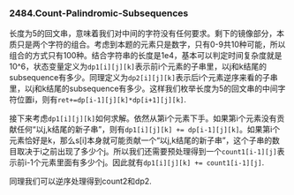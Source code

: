 ### 2484.Count-Palindromic-Subsequences

长度为5的回文串，意味着我们对中间的字符没有任何要求。剩下的镜像部分，本质只是两个字符的组合。考虑到本题的元素只是数字，只有0-9共10种可能，所以组合的方式只有100种。结合字符串的长度是1e4，基本可以判定时间复杂度就是10^6，状态变量定义为`dp1[i][j][k]`表示前i个元素的子串里，以j和k结尾的subsequence有多少。同理定义为`dp2[i][j][k]`表示后i个元素逆序来看的子串里，以j和k结尾的subsequence有多少。这样我们枚举长度为5的回文串的中间字符位置i，则有`ret+=dp[i-1][j][k]*dp[i+1][j][k]`.

接下来考虑`dp1[i][j][k]`如何求解。依然从第i个元素下手。如果第i个元素没有贡献任何“以j,k结尾的新子串”，则有`dp1[i][j][k] += dp[i-1][j][k]`。如果第i个元素恰好是k，那么s[i]本身就可能贡献一个“以j,k结尾的新子串”，这个子串的数目取决于i之前出现了多少个j。所以我们还需要预处理得到一个`count1[i-1][j]`表示前i-1个元素里面有多少个j。因此就有`dp1[i][j][k] += count1[i-1][j]`.

同理我们可以逆序处理得到count2和dp2.
